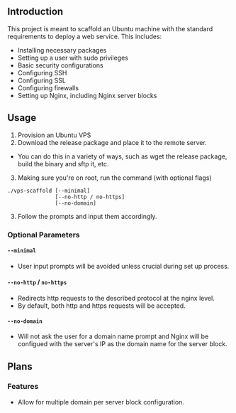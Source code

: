 ## Introduction

This project is meant to scaffold an Ubuntu machine with the standard requirements to deploy a web service. This includes:
- Installing necessary packages
- Setting up a user with sudo privileges
- Basic security configurations
- Configuring SSH
- Configuring SSL
- Configuring firewalls
- Setting up Nginx, including Nginx server blocks



## Usage

1) Provision an Ubuntu VPS
2) Download the release package and place it to the remote server.
  - You can do this in a variety of ways, such as wget the release package, build the binary and sftp it, etc.
3) Making sure you're on root, run the command (with optional flags)
```
./vps-scaffold [--minimal]
               [--no-http / no-https]
               [--no-domain]
```
3) Follow the prompts and input them accordingly.

### Optional Parameters
#### `--minimal`
- User input prompts will be avoided unless crucial during set up process.

#### `--no-http` / `no-https`
- Redirects http requests to the described protocol at the nginx level.
- By default, both http and https requests will be accepted. 

#### `--no-domain`
- Will not ask the user for a domain name prompt and Nginx will be configued with the server's IP as the domain name for the server block.


## Plans

### Features

- Allow for multiple domain per server block configuration.
